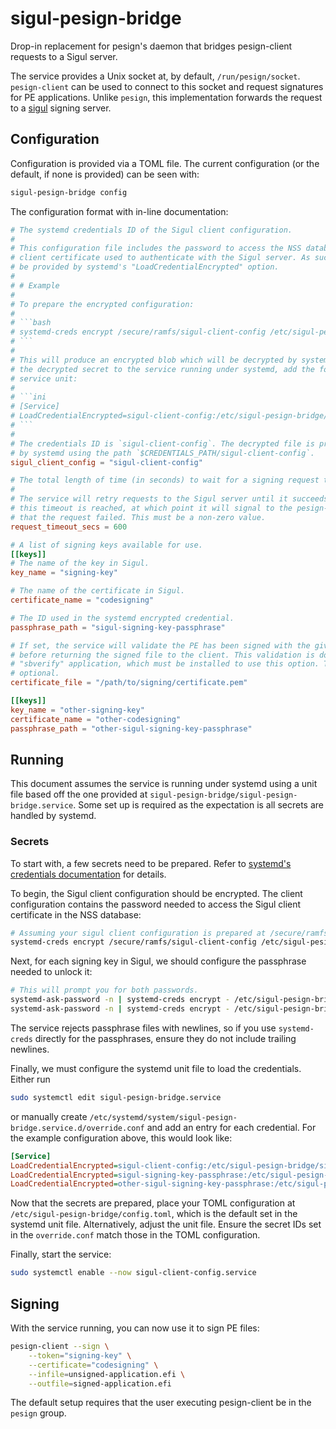 # sigul-pesign-bridge

Drop-in replacement for pesign's daemon that bridges pesign-client requests to a Sigul server.

The service provides a Unix socket at, by default, `/run/pesign/socket`. `pesign-client` can be used to connect to this socket and request signatures for PE applications. Unlike `pesign`, this implementation forwards the request to a [sigul](https://pagure.io/sigul) signing server.

## Configuration

Configuration is provided via a TOML file. The current configuration (or the default, if none is provided) can be seen with:
```bash
sigul-pesign-bridge config
```

The configuration format with in-line documentation:

```toml
# The systemd credentials ID of the Sigul client configuration.
#
# This configuration file includes the password to access the NSS database that contains the
# client certificate used to authenticate with the Sigul server. As such, it is expected to
# be provided by systemd's "LoadCredentialEncrypted" option.
# 
# # Example
# 
# To prepare the encrypted configuration:
# 
# ```bash
# systemd-creds encrypt /secure/ramfs/sigul-client-config /etc/sigul-pesign-bridge/sigul-client-config
# ```
# 
# This will produce an encrypted blob which will be decrypted by systemd at runtime. To provide
# the decrypted secret to the service running under systemd, add the following override to the
# service unit:
# 
# ```ini
# [Service]
# LoadCredentialEncrypted=sigul-client-config:/etc/sigul-pesign-bridge/sigul-client-config
# ```
# 
# The credentials ID is `sigul-client-config`. The decrypted file is provided to the service
# by systemd using the path `$CREDENTIALS_PATH/sigul-client-config`.
sigul_client_config = "sigul-client-config"

# The total length of time (in seconds) to wait for a signing request to complete.
#
# The service will retry requests to the Sigul server until it succeeds or
# this timeout is reached, at which point it will signal to the pesign-client
# that the request failed. This must be a non-zero value.
request_timeout_secs = 600

# A list of signing keys available for use.
[[keys]]
# The name of the key in Sigul.
key_name = "signing-key"

# The name of the certificate in Sigul.
certificate_name = "codesigning"

# The ID used in the systemd encrypted credential.
passphrase_path = "sigul-signing-key-passphrase"

# If set, the service will validate the PE has been signed with the given certificate
# before returning the signed file to the client. This validation is done with the
# "sbverify" application, which must be installed to use this option. This field is
# optional.
certificate_file = "/path/to/signing/certificate.pem"

[[keys]]
key_name = "other-signing-key"
certificate_name = "other-codesigning"
passphrase_path = "other-sigul-signing-key-passphrase"
```

## Running

This document assumes the service is running under systemd using a unit file based off the one provided
at `sigul-pesign-bridge/sigul-pesign-bridge.service`. Some set up is required as the expectation is all
secrets are handled by systemd.

### Secrets

To start with, a few secrets need to be prepared. Refer to [systemd's
credentials documentation](https://systemd.io/CREDENTIALS/) for details.

To begin, the Sigul client configuration should be encrypted. The client
configuration contains the password needed to access the Sigul client
certificate in the NSS database:

```bash
# Assuming your sigul client configuration is prepared at /secure/ramfs/sigul-client-config
systemd-creds encrypt /secure/ramfs/sigul-client-config /etc/sigul-pesign-bridge/sigul-client-config
```

Next, for each signing key in Sigul, we should configure the passphrase needed to unlock it:

```bash
# This will prompt you for both passwords.
systemd-ask-password -n | systemd-creds encrypt - /etc/sigul-pesign-bridge/sigul-signing-key-passphrase
systemd-ask-password -n | systemd-creds encrypt - /etc/sigul-pesign-bridge/other-sigul-signing-key-passphrase
```

The service rejects passphrase files with newlines, so if you use
`systemd-creds` directly for the passphrases, ensure they do not include
trailing newlines.

Finally, we must configure the systemd unit file to load the credentials. Either run

```bash
sudo systemctl edit sigul-pesign-bridge.service
```

or manually create `/etc/systemd/system/sigul-pesign-bridge.service.d/override.conf` and add an entry
for each credential. For the example configuration above, this would look like:

```ini
[Service]
LoadCredentialEncrypted=sigul-client-config:/etc/sigul-pesign-bridge/sigul-client-config
LoadCredentialEncrypted=sigul-signing-key-passphrase:/etc/sigul-pesign-bridge/sigul-signing-key-passphrase
LoadCredentialEncrypted=other-sigul-signing-key-passphrase:/etc/sigul-pesign-bridge/other-sigul-signing-key-passphrase
```

Now that the secrets are prepared, place your TOML configuration at
`/etc/sigul-pesign-bridge/config.toml`, which is the default set in the systemd
unit file. Alternatively, adjust the unit file. Ensure the secret IDs set in the
`override.conf` match those in the TOML configuration.

Finally, start the service:

```bash
sudo systemctl enable --now sigul-client-config.service
```

## Signing

With the service running, you can now use it to sign PE files:

```bash
pesign-client --sign \
    --token="signing-key" \
    --certificate="codesigning" \
    --infile=unsigned-application.efi \
    --outfile=signed-application.efi
```

The default setup requires that the user executing pesign-client be in the
`pesign` group.